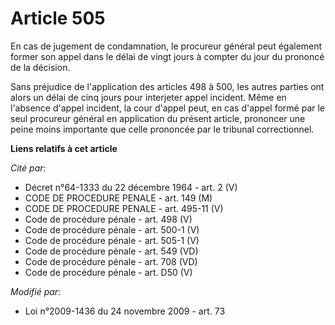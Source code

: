 # Article 505

En cas de jugement de condamnation, le procureur général peut également former son appel dans le délai de vingt jours à
compter du jour du prononcé de la décision. 

Sans préjudice de l'application des articles 498 à 500, les autres parties ont alors un délai de cinq jours pour interjeter
appel incident. Même en l'absence d'appel incident, la cour d'appel peut, en cas d'appel formé par le seul procureur général
en application du présent article, prononcer une peine moins importante que celle prononcée par le tribunal correctionnel.

**Liens relatifs à cet article**

_Cité par_:

  - Décret n°64-1333 du 22 décembre 1964 - art. 2 (V)
  - CODE DE PROCEDURE PENALE - art. 149 (M)
  - CODE DE PROCEDURE PENALE - art. 495-11 (V)
  - Code de procédure pénale - art. 498 (V)
  - Code de procédure pénale - art. 500-1 (V)
  - Code de procédure pénale - art. 505-1 (V)
  - Code de procédure pénale - art. 549 (VD)
  - Code de procédure pénale - art. 708 (VD)
  - Code de procédure pénale - art. D50 (V)

_Modifié par_:

  - Loi n°2009-1436 du 24 novembre 2009 - art. 73
